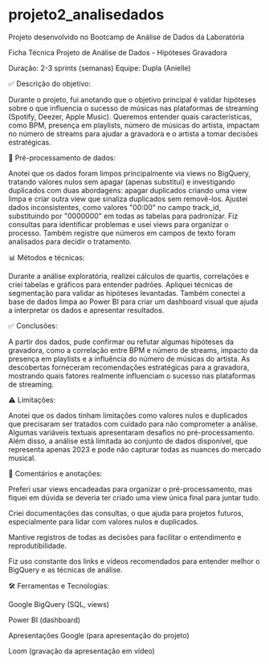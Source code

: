 # projeto2_analisedados
Projeto desenvolvido no Bootcamp de Análise de Dados da Laboratória


Ficha Técnica
Projeto de Análise de Dados - Hipóteses Gravadora

Duração: 2-3 sprints (semanas)
Equipe: Dupla (Anielle)

✅ Descrição do objetivo:

Durante o projeto, fui anotando que o objetivo principal é validar hipóteses sobre o que influencia o sucesso de músicas nas plataformas de streaming (Spotify, Deezer, Apple Music). Queremos entender quais características, como BPM, presença em playlists, número de músicas do artista, impactam no número de streams para ajudar a gravadora e o artista a tomar decisões estratégicas.

🔧 Pré-processamento de dados:

Anotei que os dados foram limpos principalmente via views no BigQuery, tratando valores nulos sem apagar (apenas substituí) e investigando duplicados com duas abordagens: apagar duplicados criando uma view limpa e criar outra view que sinaliza duplicados sem removê-los. Ajustei dados inconsistentes, como valores "00:00" no campo track_id, substituindo por "0000000" em todas as tabelas para padronizar. Fiz consultas para identificar problemas e usei views para organizar o processo. Também registre que números em campos de texto foram analisados para decidir o tratamento.

📊 Métodos e técnicas:

Durante a análise exploratória, realizei cálculos de quartis, correlações e criei tabelas e gráficos para entender padrões. Apliquei técnicas de segmentação para validar as hipóteses levantadas. Também conectei a base de dados limpa ao Power BI para criar um dashboard visual que ajuda a interpretar os dados e apresentar resultados.

✅ Conclusões:

A partir dos dados, pude confirmar ou refutar algumas hipóteses da gravadora, como a correlação entre BPM e número de streams, impacto da presença em playlists e a influência do número de músicas do artista. As descobertas forneceram recomendações estratégicas para a gravadora, mostrando quais fatores realmente influenciam o sucesso nas plataformas de streaming.

⚠️ Limitações:

Anotei que os dados tinham limitações como valores nulos e duplicados que precisaram ser tratados com cuidado para não comprometer a análise. Algumas variáveis textuais apresentaram desafios no pré-processamento. Além disso, a análise está limitada ao conjunto de dados disponível, que representa apenas 2023 e pode não capturar todas as nuances do mercado musical.

💬 Comentários e anotações:

Preferi usar views encadeadas para organizar o pré-processamento, mas fiquei em dúvida se deveria ter criado uma view única final para juntar tudo.

Criei documentações das consultas, o que ajuda para projetos futuros, especialmente para lidar com valores nulos e duplicados.

Mantive registros de todas as decisões para facilitar o entendimento e reprodutibilidade.

Fiz uso constante dos links e vídeos recomendados para entender melhor o BigQuery e as técnicas de análise.

🛠 Ferramentas e Tecnologias:

Google BigQuery (SQL, views)

Power BI (dashboard)

Apresentações Google (para apresentação do projeto)

Loom (gravação da apresentação em vídeo)

